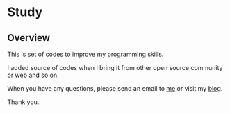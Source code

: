 Study
=====

Overview
--------

This is set of codes to improve my programming skills.

I added source of codes when I bring it from other open source community or web and so on.

When you have any questions, please send an email to <a href="jwchoi.do@gmail.com">me</a> or visit my <a href="http://cantom.tistory.com">blog</a>.

Thank you.
